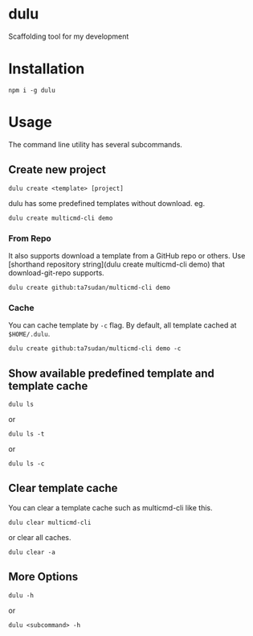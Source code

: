 # dulu

Scaffolding tool for my development



# Installation

```shell
npm i -g dulu
```



# Usage

The command line utility has several subcommands.

## Create new project

```shell
dulu create <template> [project]
```

dulu has some predefined templates without download. eg.

```shell
dulu create multicmd-cli demo
```

### From Repo

It also supports download a template from a GitHub repo or others. Use  [shorthand repository string](dulu create multicmd-cli demo) that download-git-repo supports.

```shell
dulu create github:ta7sudan/multicmd-cli demo
```

### Cache

You can cache template by `-c` flag. By default, all template cached at `$HOME/.dulu`.

```shell
dulu create github:ta7sudan/multicmd-cli demo -c
```



## Show available predefined template and template cache

```shell
dulu ls
```

or

```shell
dulu ls -t
```

or

```shell
dulu ls -c
```



## Clear template cache

You can clear a template cache such as multicmd-cli like this.

```shell
dulu clear multicmd-cli
```

or clear all caches.

```shell
dulu clear -a
```



## More Options

```shell
dulu -h
```

or

```shell
dulu <subcommand> -h
```

